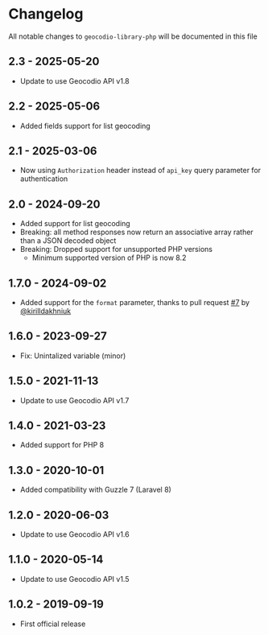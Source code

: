 # Changelog

All notable changes to `geocodio-library-php` will be documented in this file

## 2.3 - 2025-05-20

- Update to use Geocodio API v1.8

## 2.2 - 2025-05-06

- Added fields support for list geocoding

## 2.1 - 2025-03-06

- Now using `Authorization` header instead of `api_key` query parameter for authentication

## 2.0 - 2024-09-20

- Added support for list geocoding
- Breaking: all method responses now return an associative array rather than a JSON decoded object
- Breaking: Dropped support for unsupported PHP versions
  - Minimum supported version of PHP is now 8.2

## 1.7.0 - 2024-09-02

- Added support for the `format` parameter, thanks to pull request [#7](https://github.com/Geocodio/geocodio-library-php/pull/7) by [@kirilldakhniuk](https://github.com/kirilldakhniuk)

## 1.6.0 - 2023-09-27

- Fix: Unintalized variable (minor)

## 1.5.0 - 2021-11-13

- Update to use Geocodio API v1.7

## 1.4.0 - 2021-03-23

- Added support for PHP 8

## 1.3.0 - 2020-10-01

- Added compatibility with Guzzle 7 (Laravel 8)

## 1.2.0 - 2020-06-03

- Update to use Geocodio API v1.6

## 1.1.0 - 2020-05-14

- Update to use Geocodio API v1.5

## 1.0.2 - 2019-09-19

- First official release
